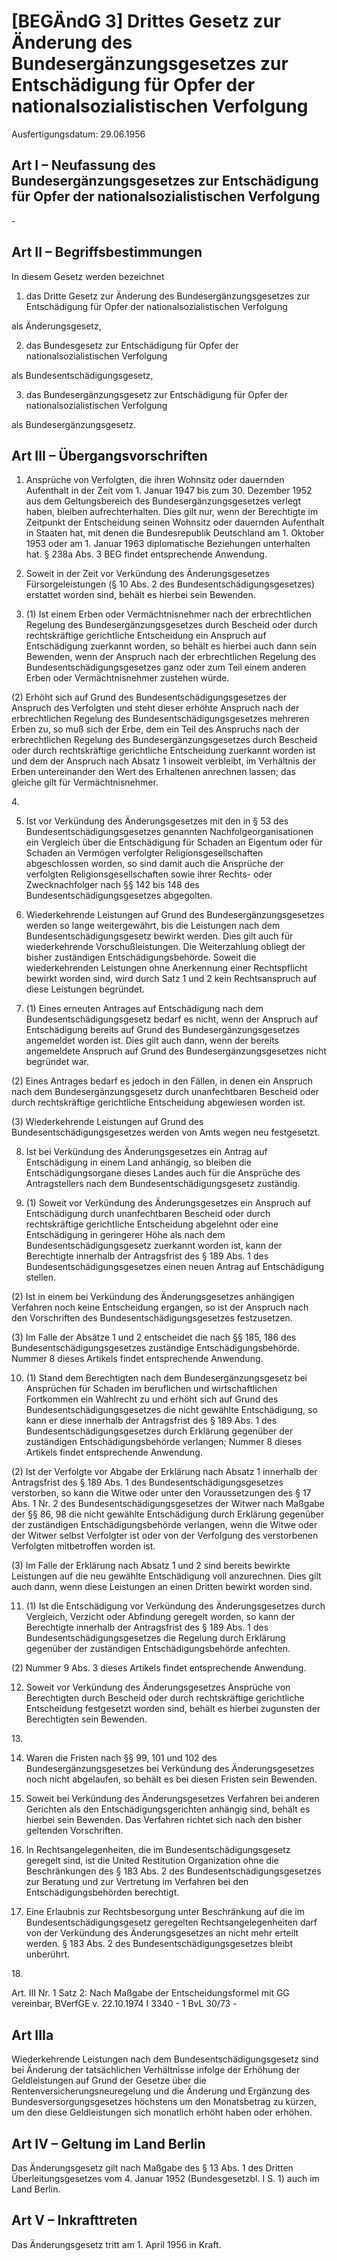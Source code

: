 # [BEGÄndG 3] Drittes Gesetz zur Änderung des Bundesergänzungsgesetzes zur Entschädigung für Opfer der nationalsozialistischen Verfolgung

Ausfertigungsdatum: 29.06.1956

 

## Art I – Neufassung des Bundesergänzungsgesetzes zur Entschädigung für Opfer der nationalsozialistischen Verfolgung

\-


## Art II – Begriffsbestimmungen

In diesem Gesetz werden bezeichnet

1. das Dritte Gesetz zur Änderung des Bundesergänzungsgesetzes zur Entschädigung für Opfer der nationalsozialistischen Verfolgung

  
als Änderungsgesetz,

2. das Bundesgesetz zur Entschädigung für Opfer der nationalsozialistischen Verfolgung

  
als Bundesentschädigungsgesetz,

3. das Bundesergänzungsgesetz zur Entschädigung für Opfer der nationalsozialistischen Verfolgung

  
als Bundesergänzungsgesetz.


## Art III – Übergangsvorschriften

1. Ansprüche von Verfolgten, die ihren Wohnsitz oder dauernden Aufenthalt in der Zeit vom 1. Januar 1947 bis zum 30. Dezember 1952 aus dem Geltungsbereich des Bundesergänzungsgesetzes verlegt haben, bleiben aufrechterhalten. Dies gilt nur, wenn der Berechtigte im Zeitpunkt der Entscheidung seinen Wohnsitz oder dauernden Aufenthalt in Staaten hat, mit denen die Bundesrepublik Deutschland am 1. Oktober 1953 oder am 1. Januar 1963 diplomatische Beziehungen unterhalten hat. § 238a Abs. 3 BEG findet entsprechende Anwendung.

2. Soweit in der Zeit vor Verkündung des Änderungsgesetzes Fürsorgeleistungen (§ 10 Abs. 2 des Bundesentschädigungsgesetzes) erstattet worden sind, behält es hierbei sein Bewenden.

3. (1) Ist einem Erben oder Vermächtnisnehmer nach der erbrechtlichen Regelung des Bundesergänzungsgesetzes durch Bescheid oder durch rechtskräftige gerichtliche Entscheidung ein Anspruch auf Entschädigung zuerkannt worden, so behält es hierbei auch dann sein Bewenden, wenn der Anspruch nach der erbrechtlichen Regelung des Bundesentschädigungsgesetzes ganz oder zum Teil einem anderen Erben oder Vermächtnisnehmer zustehen würde.

(2) Erhöht sich auf Grund des Bundesentschädigungsgesetzes der Anspruch des Verfolgten und steht dieser erhöhte Anspruch nach der erbrechtlichen Regelung des Bundesentschädigungsgesetzes mehreren Erben zu, so muß sich der Erbe, dem ein Teil des Anspruchs nach der erbrechtlichen Regelung des Bundesergänzungsgesetzes durch Bescheid oder durch rechtskräftige gerichtliche Entscheidung zuerkannt worden ist und dem der Anspruch nach Absatz 1 insoweit verbleibt, im Verhältnis der Erben untereinander den Wert des Erhaltenen anrechnen lassen; das gleiche gilt für Vermächtnisnehmer.

4\.

5. Ist vor Verkündung des Änderungsgesetzes mit den in § 53 des Bundesentschädigungsgesetzes genannten Nachfolgeorganisationen ein Vergleich über die Entschädigung für Schaden an Eigentum oder für Schaden an Vermögen verfolgter Religionsgesellschaften abgeschlossen worden, so sind damit auch die Ansprüche der verfolgten Religionsgesellschaften sowie ihrer Rechts- oder Zwecknachfolger nach §§ 142 bis 148 des Bundesentschädigungsgesetzes abgegolten.

6. Wiederkehrende Leistungen auf Grund des Bundesergänzungsgesetzes werden so lange weitergewährt, bis die Leistungen nach dem Bundesentschädigungsgesetz bewirkt werden. Dies gilt auch für wiederkehrende Vorschußleistungen. Die Weiterzahlung obliegt der bisher zuständigen Entschädigungsbehörde. Soweit die wiederkehrenden Leistungen ohne Anerkennung einer Rechtspflicht bewirkt worden sind, wird durch Satz 1 und 2 kein Rechtsanspruch auf diese Leistungen begründet.

7. (1) Eines erneuten Antrages auf Entschädigung nach dem Bundesentschädigungsgesetz bedarf es nicht, wenn der Anspruch auf Entschädigung bereits auf Grund des Bundesergänzungsgesetzes angemeldet worden ist. Dies gilt auch dann, wenn der bereits angemeldete Anspruch auf Grund des Bundesergänzungsgesetzes nicht begründet war.

(2) Eines Antrages bedarf es jedoch in den Fällen, in denen ein Anspruch nach dem Bundesergänzungsgesetz durch unanfechtbaren Bescheid oder durch rechtskräftige gerichtliche Entscheidung abgewiesen worden ist.

(3) Wiederkehrende Leistungen auf Grund des Bundesentschädigungsgesetzes werden von Amts wegen neu festgesetzt.

8. Ist bei Verkündung des Änderungsgesetzes ein Antrag auf Entschädigung in einem Land anhängig, so bleiben die Entschädigungsorgane dieses Landes auch für die Ansprüche des Antragstellers nach dem Bundesentschädigungsgesetz zuständig.

9. (1) Soweit vor Verkündung des Änderungsgesetzes ein Anspruch auf Entschädigung durch unanfechtbaren Bescheid oder durch rechtskräftige gerichtliche Entscheidung abgelehnt oder eine Entschädigung in geringerer Höhe als nach dem Bundesentschädigungsgesetz zuerkannt worden ist, kann der Berechtigte innerhalb der Antragsfrist des § 189 Abs. 1 des Bundesentschädigungsgesetzes einen neuen Antrag auf Entschädigung stellen.

(2) Ist in einem bei Verkündung des Änderungsgesetzes anhängigen Verfahren noch keine Entscheidung ergangen, so ist der Anspruch nach den Vorschriften des Bundesentschädigungsgesetzes festzusetzen.

(3) Im Falle der Absätze 1 und 2 entscheidet die nach §§ 185, 186 des Bundesentschädigungsgesetzes zuständige Entschädigungsbehörde. Nummer 8 dieses Artikels findet entsprechende Anwendung.

10. (1) Stand dem Berechtigten nach dem Bundesergänzungsgesetz bei Ansprüchen für Schaden im beruflichen und wirtschaftlichen Fortkommen ein Wahlrecht zu und erhöht sich auf Grund des Bundesentschädigungsgesetzes die nicht gewählte Entschädigung, so kann er diese innerhalb der Antragsfrist des § 189 Abs. 1 des Bundesentschädigungsgesetzes durch Erklärung gegenüber der zuständigen Entschädigungsbehörde verlangen; Nummer 8 dieses Artikels findet entsprechende Anwendung.

(2) Ist der Verfolgte vor Abgabe der Erklärung nach Absatz 1 innerhalb der Antragsfrist des § 189 Abs. 1 des Bundesentschädigungsgesetzes verstorben, so kann die Witwe oder unter den Voraussetzungen des § 17 Abs. 1 Nr. 2 des Bundesentschädigungsgesetzes der Witwer nach Maßgabe der §§ 86, 98 die nicht gewählte Entschädigung durch Erklärung gegenüber der zuständigen Entschädigungsbehörde verlangen, wenn die Witwe oder der Witwer selbst Verfolgter ist oder von der Verfolgung des verstorbenen Verfolgten mitbetroffen worden ist.

(3) Im Falle der Erklärung nach Absatz 1 und 2 sind bereits bewirkte Leistungen auf die neu gewählte Entschädigung voll anzurechnen. Dies gilt auch dann, wenn diese Leistungen an einen Dritten bewirkt worden sind.

11. (1) Ist die Entschädigung vor Verkündung des Änderungsgesetzes durch Vergleich, Verzicht oder Abfindung geregelt worden, so kann der Berechtigte innerhalb der Antragsfrist des § 189 Abs. 1 des Bundesentschädigungsgesetzes die Regelung durch Erklärung gegenüber der zuständigen Entschädigungsbehörde anfechten.

(2) Nummer 9 Abs. 3 dieses Artikels findet entsprechende Anwendung.

12. Soweit vor Verkündung des Änderungsgesetzes Ansprüche von Berechtigten durch Bescheid oder durch rechtskräftige gerichtliche Entscheidung festgesetzt worden sind, behält es hierbei zugunsten der Berechtigten sein Bewenden.

13\.

14. Waren die Fristen nach §§ 99, 101 und 102 des Bundesergänzungsgesetzes bei Verkündung des Änderungsgesetzes noch nicht abgelaufen, so behält es bei diesen Fristen sein Bewenden.

15. Soweit bei Verkündung des Änderungsgesetzes Verfahren bei anderen Gerichten als den Entschädigungsgerichten anhängig sind, behält es hierbei sein Bewenden. Das Verfahren richtet sich nach den bisher geltenden Vorschriften.

16. In Rechtsangelegenheiten, die im Bundesentschädigungsgesetz geregelt sind, ist die United Restitution Organization ohne die Beschränkungen des § 183 Abs. 2 des Bundesentschädigungsgesetzes zur Beratung und zur Vertretung im Verfahren bei den Entschädigungsbehörden berechtigt.

17. Eine Erlaubnis zur Rechtsbesorgung unter Beschränkung auf die im Bundesentschädigungsgesetz geregelten Rechtsangelegenheiten darf von der Verkündung des Änderungsgesetzes an nicht mehr erteilt werden. § 183 Abs. 2 des Bundesentschädigungsgesetzes bleibt unberührt.

18\.

Art. III Nr. 1 Satz 2: Nach Maßgabe der Entscheidungsformel mit GG vereinbar, BVerfGE v. 22.10.1974 I 3340 - 1 BvL 30/73 -


## Art IIIa

Wiederkehrende Leistungen nach dem Bundesentschädigungsgesetz sind bei Änderung der tatsächlichen Verhältnisse infolge der Erhöhung der Geldleistungen auf Grund der Gesetze über die Rentenversicherungsneuregelung und die Änderung und Ergänzung des Bundesversorgungsgesetzes höchstens um den Monatsbetrag zu kürzen, um den diese Geldleistungen sich monatlich erhöht haben oder erhöhen.


## Art IV – Geltung im Land Berlin

Das Änderungsgesetz gilt nach Maßgabe des § 13 Abs. 1 des Dritten Überleitungsgesetzes vom 4. Januar 1952 (Bundesgesetzbl. I S. 1) auch im Land Berlin.


## Art V – Inkrafttreten

Das Änderungsgesetz tritt am 1. April 1956 in Kraft.

